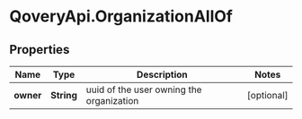 # QoveryApi.OrganizationAllOf

## Properties

Name | Type | Description | Notes
------------ | ------------- | ------------- | -------------
**owner** | **String** | uuid of the user owning the organization | [optional] 


